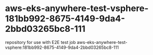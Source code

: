 # aws-eks-anywhere-test-vsphere-181bb992-8675-4149-9da4-2bbd03265bc8-111
repository for use with E2E test job aws-eks-anywhere-test-vsphere:181bb992-8675-4149-9da4-2bbd03265bc8-111
